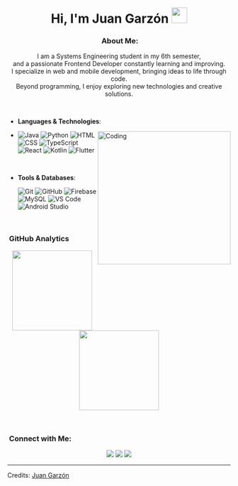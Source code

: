 <h1 align="center"><b>Hi, I'm Juan Garzón</b> <img src="https://media.giphy.com/media/hvRJCLFzcasrR4ia7z/giphy.gif" width="35"></h1>

<div align="center">

### &nbsp;About Me:

I am a Systems Engineering student in my 6th semester,<br>
and a passionate Frontend Developer constantly learning and improving.<br>
I specialize in web and mobile development, bringing ideas to life through code.<br>
Beyond programming, I enjoy exploring new technologies and creative solutions.

</div>
<br>

- **Languages & Technologies**:

-  <img align="right" alt="Coding" width="300" src="https://media.giphy.com/media/qgQUggAC3Pfv687qPC/giphy.gif">
    
    ![Java](https://img.shields.io/badge/Java-ED8B00?style=for-the-badge&logo=openjdk&logoColor=white)
    ![Python](https://img.shields.io/badge/Python%20-%2314354C.svg?style=for-the-badge&logo=python&logoColor=white)
    ![HTML](https://img.shields.io/badge/HTML5-E34F26?style=for-the-badge&logo=html5&logoColor=white)
    ![CSS](https://img.shields.io/badge/CSS3-%231572B6.svg?style=for-the-badge&logo=css3&logoColor=white)
    ![TypeScript](https://img.shields.io/badge/TypeScript-%23007ACC.svg?style=for-the-badge&logo=typescript&logoColor=white)
    ![React](https://img.shields.io/badge/React-%2361DAFB.svg?style=for-the-badge&logo=react&logoColor=black)
    ![Kotlin](https://img.shields.io/badge/Kotlin-0095D5?style=for-the-badge&logo=kotlin&logoColor=white)
    ![Flutter](https://img.shields.io/badge/Flutter-02569B?style=for-the-badge&logo=flutter&logoColor=white)
    
  <br>

- **Tools & Databases**:

    ![Git](https://img.shields.io/badge/git-%23F05033.svg?style=for-the-badge&logo=git&logoColor=white)
    ![GitHub](https://img.shields.io/badge/github-%23121011.svg?style=for-the-badge&logo=github&logoColor=white)
    ![Firebase](https://img.shields.io/badge/Firebase-ffca28?style=for-the-badge&logo=firebase&logoColor=black)
    ![MySQL](https://img.shields.io/badge/MySQL-005C84?style=for-the-badge&logo=mysql&logoColor=white)
    ![VS Code](https://img.shields.io/badge/VS%20Code-0078d7.svg?style=for-the-badge&logo=visual-studio-code&logoColor=white)
    ![Android Studio](https://img.shields.io/badge/Android%20Studio-3DDC84?style=for-the-badge&logo=android-studio&logoColor=white)


<br>

### &nbsp;GitHub Analytics

<p align="center">
<a href="https://github.com/JuanGarzonT">
  <img height="180em" src="https://github-readme-stats-eight-theta.vercel.app/api?username=JuanGarzonT&show_icons=true&theme=algolia&include_all_commits=true&count_private=true"/>
  <img height="180em" src="https://github-readme-stats-eight-theta.vercel.app/api/top-langs/?username=JuanGarzonT&layout=compact&langs_count=8&theme=algolia"/>
</a>
</p>

<br>

### &nbsp;Connect with Me:

<p align="center">
<a href="mailto:jesgarzont@gmail.com"><img src="https://img.shields.io/badge/Gmail-D14836?style=for-the-badge&logo=gmail&logoColor=white"/></a>
<a href="https://www.linkedin.com/in/juan-esteban-garzón-tinjaca-353362257"><img src="https://img.shields.io/badge/LinkedIn-0A66C2?style=for-the-badge&logo=linkedin&logoColor=white"/></a>
<a href="https://instagram.com/kittyjuanes"><img src="https://img.shields.io/badge/Instagram-E4405F?style=for-the-badge&logo=instagram&logoColor=white"/></a>
</p>
</p>

-----
Credits: [Juan Garzón](https://github.com/JuanGarzonT)
